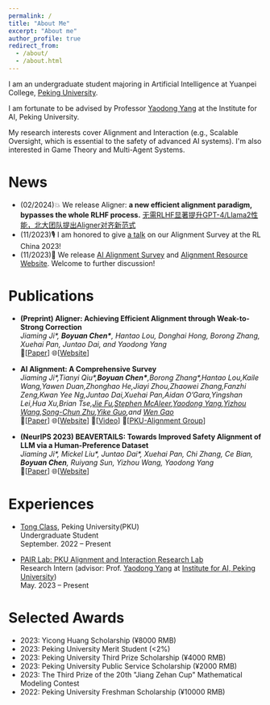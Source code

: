 ```yaml
---
permalink: /
title: "About Me"
excerpt: "About me"
author_profile: true
redirect_from: 
  - /about/
  - /about.html
---
```

I am an undergraduate student majoring in Artificial Intelligence at Yuanpei College, [Peking University](https://english.pku.edu.cn/). 

I am fortunate to be advised by Professor [Yaodong Yang](https://www.yangyaodong.com/) at the Institute for AI, Peking University.

My research interests cover Alignment and Interaction (e.g., Scalable Oversight, which is essential to the safety of advanced AI systems). I'm also interested in Game Theory and Multi-Agent Systems.

News
======
- (02/2024)💥 We release Aligner: **a new efficient alignment paradigm, bypasses the whole RLHF process.**
  [无需RLHF显著提升GPT-4/Llama2性能，北大团队提出Aligner对齐新范式 ](https://mp.weixin.qq.com/s/O9PP4Oc_Ee3R_HxKyd31Qg)
- (11/2023)🎙️ I am honored to give [a talk](https://www.bilibili.com/video/BV1rj411L7XH/?spm_id_from=333.999.0.0&vd_source=b1ff6dcfa0111e176021e49d4a0ee142) on our Alignment Survey at the RL China 2023!
- (11/2023)🚀 We release [AI Alignment Survey](https://arxiv.org/abs/2310.19852) and [Alignment Resource Website](https://alignmentsurvey.com/). Welcome to further discussion!

Publications
======
- **(Preprint) Aligner: Achieving Efficient Alignment through Weak-to-Strong Correction**
  <br/>
  _Jiaming Ji\*, **Boyuan Chen\***, Hantao Lou, Donghai Hong, Borong Zhang, Xuehai Pan, Juntao Dai, and Yaodong Yang_
  <br/>
  📄[[Paper](https://arxiv.org/pdf/2402.02416.pdf)]
  🌐[[Website](https://aligner2024.github.io/)]

- **AI Alignment: A Comprehensive Survey**
  <br/>
  _Jiaming Ji\*,Tianyi Qiu\*,**Boyuan Chen\***,Borong Zhang\*,Hantao Lou,Kaile Wang,Yawen Duan,Zhonghao He,Jiayi Zhou,Zhaowei Zhang,Fanzhi Zeng,Kwan Yee Ng,Juntao Dai,Xuehai Pan,Aidan O’Gara,Yingshan Lei,Hua Xu,Brian Tse,[Jie Fu](https://bigaidream.github.io/),[Stephen McAleer](https://www.andrew.cmu.edu/user/smcaleer/),[Yaodong Yang](https://www.andrew.cmu.edu/user/smcaleer/),[Yizhou Wang](https://cfcs.pku.edu.cn/english/people/faculty/yizhouwang/index.htm),[Song-Chun Zhu](https://zhusongchun.net/),[Yike Guo](https://cse.hkust.edu.hk/admin/people/faculty/profile/yikeguo),and [Wen Gao](https://idm.pku.edu.cn/info/1017/1041.htm)_
  <br/>
  📄[[Paper](https://arxiv.org/abs/2310.19852)]
  🌐[[Website](https://alignmentsurvey.com/)]
  🎥[[Video](https://www.bilibili.com/video/BV1rj411L7XH/?spm_id_from=333.999.0.0&vd_source=b1ff6dcfa0111e176021e49d4a0ee142)]
  🌟[[PKU-Alignment Group](https://github.com/PKU-Alignment)]

- **(NeurIPS 2023) BEAVERTAILS: Towards Improved Safety Alignment of LLM via a Human-Preference Dataset**
  <br/>
  _Jiaming Ji\*, Mickel Liu\*, Juntao Dai\*, Xuehai Pan, Chi Zhang, Ce Bian, **Boyuan Chen**, Ruiyang Sun, Yizhou Wang, Yaodong Yang_
  <br/>
  📄[[Paper](https://openreview.net/pdf?id=g0QovXbFw3)]
  🌐[[Website](https://sites.google.com/view/pku-beavertails)]

Experiences
======
- [Tong Class](https://tongclass.ac.cn/about/), Peking University(PKU)
  <br/>
  Undergraduate Student 
  <br/>
  September. 2022 – Present
  
- [PAIR Lab: PKU Alignment and Interaction Research Lab](https://pair-lab.com/)
  <br/>
  Research Intern (advisor: Prof. [Yaodong Yang](https://www.yangyaodong.com/) at [Institute for AI, Peking University](https://www.ai.pku.edu.cn/))
  <br/>
  May. 2023 – Present

Selected Awards
======
- 2023: Yicong Huang Scholarship (¥8000 RMB)
- 2023: Peking University Merit Student (<2%)
- 2023: Peking University Third Prize Scholarship (¥4000 RMB)
- 2023: Peking University Public Service Scholarship (¥2000 RMB)
- 2023: The Third Prize of the 20th "Jiang Zehan Cup" Mathematical Modeling Contest
- 2022: Peking University Freshman Scholarship (¥10000 RMB)
